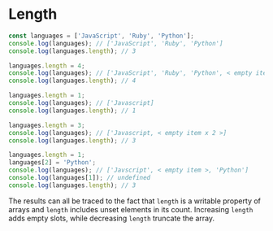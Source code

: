# Length

```js
const languages = ['JavaScript', 'Ruby', 'Python'];
console.log(languages); // ['JavaScript', 'Ruby', 'Python']
console.log(languages.length); // 3

languages.length = 4;
console.log(languages); // ['JavaScript', 'Ruby', 'Python', < empty item >]
console.log(languages.length); // 4

languages.length = 1;
console.log(languages); // ['Javascript]
console.log(languages.length); // 1

languages.length = 3;
console.log(languages); // ['Javascript, < empty item x 2 >]
console.log(languages.length); // 3

languages.length = 1;
languages[2] = 'Python';
console.log(languages); // ['Javscript', < empty item >, 'Python']
console.log(languages[1]); // undefined
console.log(languages.length); // 3
```

The results can all be traced to the fact that `length` is a writable property of arrays and `length` includes unset elements in its count. Increasing `length` adds empty slots, while decreasing `length` truncate the array.
